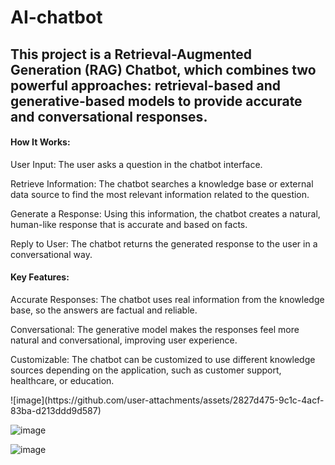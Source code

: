 # AI-chatbot
<h2>This project is a Retrieval-Augmented Generation (RAG) Chatbot, which combines two powerful approaches: retrieval-based and generative-based models to provide accurate and conversational responses.</h2>

<h4>How It Works:</h4>
<p>User Input: The user asks a question in the chatbot interface.</p>
<p></p>Retrieve Information: The chatbot searches a knowledge base or external data source to find the most relevant information related to the question.</p>
<p>Generate a Response: Using this information, the chatbot creates a natural, human-like response that is accurate and based on facts.</p>
<p>Reply to User: The chatbot returns the generated response to the user in a conversational way.</p>
<h4>Key Features:</h4>
<p>Accurate Responses: The chatbot uses real information from the knowledge base, so the answers are factual and reliable.</p>
<p>Conversational: The generative model makes the responses feel more natural and conversational, improving user experience.</p>
Customizable: The chatbot can be customized to use different knowledge sources depending on the application, such as customer support, healthcare, or education.</p>
![image](https://github.com/user-attachments/assets/2827d475-9c1c-4acf-83ba-d213ddd9d587)

![image](https://github.com/user-attachments/assets/a0e73e04-3880-48a0-ae00-bd91d31c3a82)

![image](https://github.com/user-attachments/assets/4e6edff9-5128-473f-9c09-dd500c752611)
